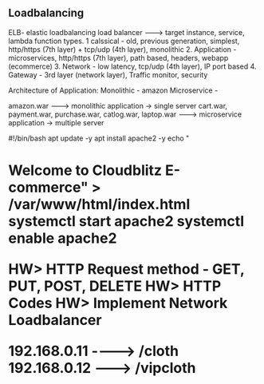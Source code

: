 ## Loadbalancing

ELB- elastic loadbalancing
load balancer ---> target instance, service, lambda function
types.
1 calssical - old, previous generation, simplest, http/https (7th layer) + tcp/udp (4th layer), monolithic
2. Application - microservices, http/https (7th layer), path based, headers, webapp (ecommerce)
3. Network - low latency, tcp/udp (4th layer), IP port based
4. Gateway - 3rd layer (network layer), Traffic monitor, security



Architecture of Application: 
Monolithic - amazon
Microservice - 


amazon.war ---> monolithic application -> single server
cart.war, payment.war, purchase.war, catlog.war, laptop.war ---> microservice application -> multiple server


#!/bin/bash
apt update -y
apt install apache2 -y
echo "<h1> Welcome to Cloudblitz E-commerce" > /var/www/html/index.html
systemctl start apache2
systemctl enable apache2


HW> HTTP Request method - GET, PUT, POST, DELETE
HW> HTTP Codes
HW> Implement Network Loadbalancer


192.168.0.11 ----> /cloth
192.168.0.12 ---> /vipcloth